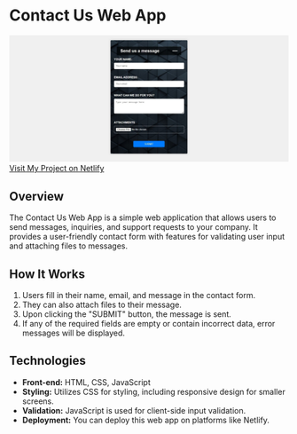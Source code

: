 # Contact Us Web App

![Send us message](/contact-form-cover.jpg)
[Visit My Project on Netlify](hhttps://simple-contact-form-responsive.netlify.app/)

## Overview
The Contact Us Web App is a simple web application that allows users to send messages, inquiries, and support requests to your company. It provides a user-friendly contact form with features for validating user input and attaching files to messages.

## How It Works
1. Users fill in their name, email, and message in the contact form.
2. They can also attach files to their message.
3. Upon clicking the "SUBMIT" button, the message is sent.
4. If any of the required fields are empty or contain incorrect data, error messages will be displayed.

## Technologies
- **Front-end:** HTML, CSS, JavaScript
- **Styling:** Utilizes CSS for styling, including responsive design for smaller screens.
- **Validation:** JavaScript is used for client-side input validation.
- **Deployment:** You can deploy this web app on platforms like Netlify.
